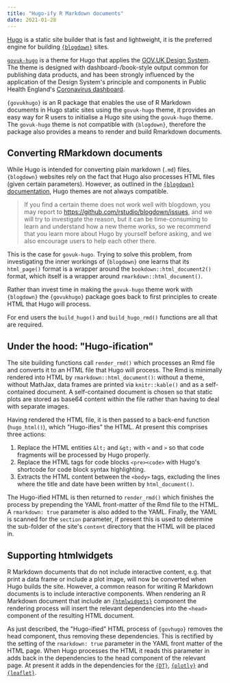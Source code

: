 ```yaml
---
title: "Hugo-ify R Markdown documents"
date: 2021-01-28
---
```


[Hugo](https://gohugo.io) is a static site builder that is fast and lightweight, it is the preferred engine for building [`{blogdown}`](https://cran.r-project.org/package=blogdown) sites.

[`govuk-hugo`](https://github.com/co-analysis/govuk-hugo) is a theme for Hugo that applies the [GOV.UK Design System](https://design-system.service.gov.uk/). The theme is designed with dashboard-/book-style output common for publishing data products, and has been strongly influenced by the application of the Design System's principle and components in Public Health England's [Coronavirus dashboard](https://coronavirus.data.gov.uk/).

`{govukhugo}` is an R package that enables the use of R Markdown documents in Hugo static sites using the `govuk-hugo` theme, it provides an easy way for R users to initialise a Hugo site using the `govuk-hugo` theme. The `govuk-hugo` theme is not compatible with `{blogdown}`, therefore the package also provides a means to render and build Rmarkdown documents.

## Converting RMarkdown documents

While Hugo is intended for converting plain markdown (`.md`) files, `{blogdown}` websites rely on the fact that Hugo also processes HTML files (given certain parameters). However, as outlined in the [`{blogdown}` documentation](https://bookdown.org/yihui/blogdown/other-themes.html), Hugo themes are not always compatible.

> If you find a certain theme does not work well with blogdown, you may report to https://github.com/rstudio/blogdown/issues, and we will try to investigate the reason, but it can be time-consuming to learn and understand how a new theme works, so we recommend that you learn more about Hugo by yourself before asking, and we also encourage users to help each other there.

This is the case for `govuk-hugo`. Trying to solve this problem, from investigating the inner workings of `{blogdown}` one learns that its `html_page()` format is a wrapper around the `bookdown::html_document2()` format, which itself is a wrapper around `rmarkdown::html_document()`.

Rather than invest time in making the `govuk-hugo` theme work with `{blogdown}` the `{govukhugo}` package goes back to first principles to create HTML that Hugo will process.

For end users the `build_hugo()` and `build_hugo_rmd()` functions are all that are required.

## Under the hood: "Hugo-ification"
The site building functions call `render_rmd()` which processes an Rmd file and converts it to an HTML file that Hugo will process. The Rmd is minimally rendered into HTML by `rmarkdown::html_document()`: without a theme, without MathJax, data frames are printed via `knitr::kable()` and as a self-contained document. A self-contained document is chosen so that static plots are stored as base64 content within the file rather than having to deal with separate images.

Having rendered the HTML file, it is then passed to a back-end function (`hugo_html()`), which "Hugo-ifies" the HTML. At present this comprises three actions:

1. Replace the HTML entities `&lt;` and `&gt;` with `<` and `>` so that code fragments will be processed by Hugo properly.
2. Replace the HTML tags for code blocks `<pre><code>` with Hugo's shortcode for code block syntax highlighting.
3. Extracts the HTML content between the `<body>` tags, excluding the lines where the title and date have been written by `html_document()`.

The Hugo-ified HTML is then returned to `render_rmd()` which finishes the process by prepending the YAML front-matter of the Rmd file to the HTML. A `rmarkdown: true` parameter is also added to the YAML. Finally, the YAML is scanned for the `section` parameter, if present this is used to determine the sub-folder of the site's `content` directory that the HTML will be placed in.

## Supporting htmlwidgets
R Markdown documents that do not include interactive content, e.g. that print a data frame or include a plot image, will now be converted when Hugo builds the site. However, a common reason for writing R Markdown documents is to include interactive components. When rendering an R Markdown document that include an [`{htmlwidgets}`](http://www.htmlwidgets.org/) component the rendering process will insert the relevant dependencies into the `<head>` component of the resulting HTML document.

As just described, the "Hugo-ified" HTML process of `{govhugo}` removes the head component, thus removing these dependencies. This is rectified by the setting of the `rmarkdown: true` parameter in the YAML front matter of the HTML page. When Hugo processes the HTML it reads this parameter in adds back in the dependencies to the head component of the relevant page. At present it adds in the dependencies for the [`{DT}`](https://rstudio.github.io/DT/), [`{plotly}`](https://plot.ly/r/) and  [`{leaflet}`](https://rstudio.github.io/leaflet/).

